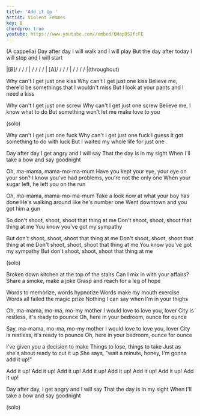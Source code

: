 ```yaml
---
title: 'Add it Up '
artist: Violent Femmes
key: B
chordpro: true
youtube: https://www.youtube.com//embed/QHapDS2fcFE
---
```

(A cappella)
Day after day
I will walk and I will play
But the day after today
I will stop and I will start

|[B]/ / / / | / / / / | [A]/ / / / | / / / / |(throughout)

Why can't I get just one kiss
Why can't I get just one kiss
Believe me, there'd be somethings that I wouldn't miss
But I look at your pants and I need a kiss

Why can't I get just one screw
Why can't I get just one screw
Believe me, I know what to do
But something won't let me make love to you

(solo)

Why can't I get just one fuck
Why can't I get just one fuck
I guess it got something to do with luck
But I waited my whole life for just one

Day after day
I get angry and I will say
That the day is in my sight
When I'll take a bow and say goodnight

Oh, ma-mama, mama-mo-ma-mum
Have you kept your eye, your eye on your son?
I know you've had problems, you're not the only one
When your sugar left, he left you on the run

Oh, ma-mama, mama-mo-ma-mum
Take a look now at what your boy has done
He's walking around like he's number one
Went downtown and you got him a gun

So don't shoot, shoot, shoot that thing at me
Don't shoot, shoot, shoot that thing at me
You know you've got my sympathy

But don't shoot, shoot, shoot that thing at me
Don't shoot, shoot, shoot that thing at me
Don't shoot, shoot, shoot that thing at me
You know you've got my sympathy
But don't shoot, shoot, shoot that thing at me

(solo)

Broken down kitchen at the top of the stairs
Can I mix in with your affairs?
Share a smoke, make a joke
Grasp and reach for a leg of hope

Words to memorize, words hypnotize
Words make my mouth exercise
Words all failed the magic prize
Nothing I can say when I'm in your thighs

Oh, ma-mama, mo-ma, mo-my mother
I would love to love you, lover
City is restless, it's ready to pounce
Oh, here in your bedroom, ounce for ounce

Say, ma-mama, mo-ma, mo-my mother
I would love to love you, lover
City is restless, it's ready to pounce
Oh, here in your bedroom, ounce for ounce

I've given you a decision to make
Things to lose, things to take
Just as she's about ready to cut it up
She says, "wait a minute, honey, I'm gonna add it up!"

Add it up! Add it up! Add it up! Add it up!
Add it up! Add it up! Add it up! Add it up!

Day after day, I get angry and I will say
That the day is in my sight
When I'll take a bow and say goodnight

(solo)